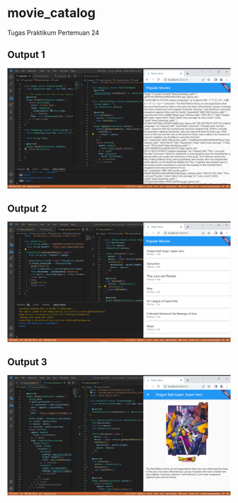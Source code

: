 # movie_catalog

Tugas Praktikum Pertemuan 24

## Output 1

![Screenshoot output](images/hasil1.PNG)

## Output 2

![Screenshoot output](images/hasil2.PNG)

## Output 3

![Screenshoot output](images/hasil3.PNG)

